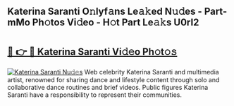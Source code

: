 ## Katerina Saranti O𝚗lyf𝚊ns Le𝚊𝚔ed N𝚞𝚍es - Part-mMo Ph𝚘tos Vi𝚍eo - H𝚘t Part Le𝚊𝚔s U0rI2

# <h2><a href="http://hf8fy2r.feru.top/?c=Katerina+Saranti">🔗 👉 🔴 Katerina Saranti Vi𝚍𝚎o Ph𝚘t𝚘𝚜</a></h2>

[![Katerina Saranti Nu𝚍𝚎s](https://i.imgur.com/0TWrTi3.gif)](http://hf8fy2r.feru.top/?c=Katerina+Saranti)
Web celebrity Katerina Saranti and multimedia artist, renowned for sharing dance and lifestyle content through solo and collaborative dance routines and brief videos. Public figures Katerina Saranti have a responsibility to represent their communities. 
